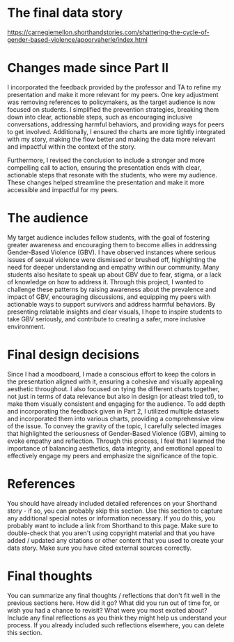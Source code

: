 # The final data story
https://carnegiemellon.shorthandstories.com/shattering-the-cycle-of-gender-based-violence/apoorvaherle/index.html

# Changes made since Part II

I incorporated the feedback provided by the professor and TA to refine my presentation and make it more relevant for my peers. One key adjustment was removing references to policymakers, as the target audience is now focused on students. I simplified the prevention strategies, breaking them down into clear, actionable steps, such as encouraging inclusive conversations, addressing harmful behaviors, and providing ways for peers to get involved. Additionally, I ensured the charts are more tightly integrated with my story, making the flow better and making the data more relevant and impactful within the context of the story.

Furthermore, I revised the conclusion to include a stronger and more compelling call to action, ensuring the presentation ends with clear, actionable steps that resonate with the students, who were my audience. These changes helped streamline the presentation and make it more accessible and impactful for my peers.

# The audience

My target audience includes fellow students, with the goal of fostering greater awareness and encouraging them to become allies in addressing Gender-Based Violence (GBV). I have observed instances where serious issues of sexual violence were dismissed or brushed off, highlighting the need for deeper understanding and empathy within our community. Many students also hesitate to speak up about GBV due to fear, stigma, or a lack of knowledge on how to address it. Through this project, I wanted to challenge these patterns by raising awareness about the prevalence and impact of GBV, encouraging discussions, and equipping my peers with actionable ways to support survivors and address harmful behaviors. By presenting relatable insights and clear visuals, I hope to inspire students to take GBV seriously, and contribute to creating a safer, more inclusive environment.

# Final design decisions

Since I had a moodboard, I made a conscious effort to keep the colors in the presentation aligned with it, ensuring a cohesive and visually appealing aesthetic throughout. I also focused on tying the different charts together, not just in terms of data relevance but also in design (or atleast tried to!), to make them visually consistent and engaging for the audience. To add depth and incorporating the feedback given in Part 2, I utilized multiple datasets and incorporated them into various charts, providing a comprehensive view of the issue. To convey the gravity of the topic, I carefully selected images that highlighted the seriousness of Gender-Based Violence (GBV), aiming to evoke empathy and reflection. Through this process, I feel that I learned the importance of balancing aesthetics, data integrity, and emotional appeal to effectively engage my peers and emphasize the significance of the topic.

# References
You should have already included detailed references on your Shorthand story - if so, you can probably skip this section. Use this section to capture any additional special notes or information necessary. If you do this, you probably want to include a link from Shorthand to this page. Make sure to double-check that you aren't using copyright material and that you have added / updated any citations or other content that you used to create your data story. Make sure you have cited external sources correctly.


# Final thoughts
You can summarize any final thoughts / reflections that don't fit well in the previous sections here. How did it go? What did you run out of time for, or wish you had a chance to revisit? What were you most excited about? Include any final reflections as you think they might help us understand your process. If you already included such reflections elsewhere, you can delete this section.

